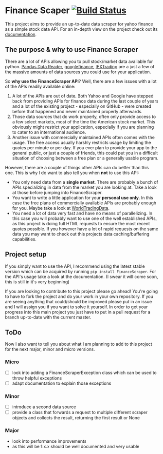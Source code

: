 # Finance Scaper [![Build Status](https://travis-ci.org/LukasBudach/FinanceScraper.svg?branch=master)](https://travis-ci.org/LukasBudach/FinanceScraper)
This project aims to provide an up-to-date data scraper for yahoo finance as a simple stock data API.
For an in-depth view on the project check out its [documentation](https://financescraper.readthedocs.io/en/latest/).

## The purpose & why to use Finance Scraper
There are a lot of APIs allowing you to pull stock/market data available for python. 
[Pandas Data Reader](https://pandas-datareader.readthedocs.io/en/latest/), 
[googlefinance](https://pypi.org/project/googlefinance/),
[IEXTrading](https://iextrading.com/developer/docs/#getting-started) are a just a few
of the massive amounts of data sources you could use for your application. 

So **why use the FinanceScraper API**? Well, there are a few issues with a lot of the
APIs readily available online:
1. A lot of the APIs are out of date. Both Yahoo and Google have stepped back from
providing APIs for finance data during the last couple of years and a lot of the
existing project - especially on GitHub - were created before that happened and never
maintained properly afterwards.
2. Those data sources that do work properly, often only provide access to a few
select markets, most of the time the American stock market. This obviously might
restrict your application, especially if you are planning to cater to an international
audience.
3. Another issue with commercially maintained APIs often comes with the usage. The free
access usually harshly restricts usage by limiting the quotes per minute or per day.
If you ever plan to provide your app to the general public, or just a couple of
friends, this could put you in a difficult situation of choosing between a free plan
or a generally usable program.

However, there are a couple of things other APIs can do better than this one. This is
why I do want to also tell you when **not** to use this API:
* You only need data from a **single market**. There are probably a bunch of APIs 
specializing in data from the market you are looking at. Take a look at those before 
jumping into FinanceScraper.
* You want to write a little application for your **personal use only**. In this case
the free plans of commercially available APIs are probably enough for you. Maybe take
a look at [WorldTradingData](https://www.worldtradingdata.com/).
* You need a lot of data very fast and have no means of parallelizing. In this case
you will probably want to use one of the well established APIs, as this project is
doing full HTML requests to ensure the most recent quotes possible. If you however
have a lot of rapid requests on the same data you may want to check out this
projects data caching/buffering capabilities.

## Project setup

If you simply want to use the API, I recommend using the latest stable version 
which can be acquired by running `` pip install FinanceScraper ``. For the API's
usage take a look at the documentation. (I swear it will come soon, this is still
in it's very beginning)

If you are looking to contribute to this project please go ahead! You're going to have
to fork the project and do your work in your own repository. If you are seeing anything
that could/should be improved please put in an issue and I will assign you if you want
to solve it yourself. In order to get your progress into this main project you just have
to put in a pull request for a branch up-to-date with the current master.

## ToDo
Now I also want to tell you about what I am planning to add to this project for the
next major, minor and micro versions.

### Micro
* [ ] look into adding a FinanceScraperException class which can be used to throw helpful exceptions
* [ ] adapt documentation to explain those exceptions

### Minor
* [ ] introduce a second data source
* [ ] provide a class that forwards a request to multiple different scraper objects
and collects the result, returning the first result or None

### Major
* look into performance improvements
* as this will be 1.x.x should be well documented and very usable
